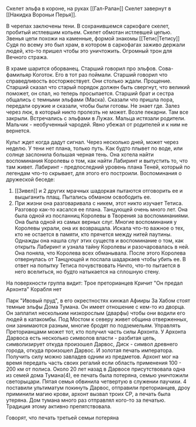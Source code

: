 
Скелет эльфа в короне, на руках [[Гал-Ралан]] Скелет завернут в [[Накидка Вороньи Перья]].

В черепах заключены тени. В сохранившемся саркофаге скелет, пробитый истлевшим копьем. Скелет обмотан истлевшей цепью. Звенья цепи похожи на каменные, формой знакомы [[Тетис|Тетису]]
Судя по всему это был храм, в котором в саркофагах заживо держали людей, кто-то пришел чтобы это уничтожить. Огромный трон для Вечного стража.

В храме шарится оборванец. Старший говорил про эльфов. Сова-фамильяр Коготок. Его в тот раз поймали. Старший говорил что справедливость восторжествует. Они столько ждали. Прощение. Старший сказал что старый порядок должен быть свергнут, что великий поможет, он спал, но теперь просыпается. Старший брат и сестра общались с темными эльфами (Маска). Сказали что пришла пора, передали оружие и сказали, чтобы были готовы. Не знает где. Залез через люк, в который никто пролезть не может. Возле пекарни. Там все закрыли. Встречались с эльфами в Лужах.
Мальца истязали родители. Мальчик - необученный чародей. Явно убежал от родителей и к ним не вернется. 

Культ ждет когда дадут сигнал. Через несколько дней, может через неделю.
У тени нет плана, только путь. Как будто плывет по воде, или солнце заслонила большая черная тень. Она хотела найти воспоминания Королевы о том, как найти Лабиринт и выпустить то, что там живет. Лабиринт - предпоследний уровень плана Теней, который по легендам что-то скрывает, для этого его построили. 
Воспоминания о дружеской беседе:
1. [[Зивел]] и 2 других мрачных шадоркая пытаются отговорить ее и выцыганить плащ. Пытались обманом освободить ее.
2. При жизни она разговаривала с никем, этот никто изучает Тетиса. Разговор как-то касался ее плана.
Танцующей очень много лет. Она была одной из посланниц Королевы в Творения за воспоминаниями. Она была одной из самых верных слуг. Многие воспоминания у Королевы украли, она их возвращала. Искала что-то важное о тех, кто не остается в памяти, кто прячется между нитей паутины. Однажды она нашла слуг этих существ и воспоминание о том, как открыть Лабиринт и узнала тайну Королевы и разочаровалась в ней. Она поняла, что Королева всех обманывала. После этого Королева отвернулась от Танцующей и послала шадаркаев чтобы убить ее. 
В ответ на попытку Тетиса почувствовать Ничто, что-то пытается в него вселиться, но будто натыкается на сплошную стену. 

На поверхности группа видит:
Трое преторианцев
Кричит "Он предал Архонта"
Корабля нет

Парк "Ивовый пруд", в его окрестностях кинжал Афииры
За Хабом стоят темные эльфы Дома Тумана. Он имеет отношение с кем-то из дворца. Он заплатил нескольким низкорослым (дварфы) чтобы они водили его людей в катакомбы. Под Мостом к северу живет община отверженных, они занимаются разным, многие бродят по подземельям. 
Управлять Преторианцами может тот, кто получил часть силы Архонта. У Архонта Дарвоса есть несколько символов власти - разбитая цепь, символизирует откуда произошел Дарвос, Диск - символ древнего города, откуда произошел Дарвос. И золотая печать императора. Получить силу можно завладев одним из предметов. Архонт мог на время передать часть своих регалий если область применения 100 - 200 км от полиса.
Около 20 лет назад в Дарвосе присутствовала одна из семей дома Тумана(4), ее печать была потеряна, семью уничтожили светорыцари. Пятая семья обвинила четвертую в служении паучихи. 4 поставили ультиматум покинуть Дарвос, отправили преторианцев, дроу приминили магию крови, архонт вызвал троих СР, а печать была утеряна. Дом тумана много раз отправлял кого-то за печатью. Традиция этому активно препятствовала. 

Говорят, что печать третьей семьи потеряна